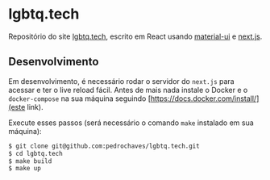 # lgbtq.tech

Repositório do site [lgbtq.tech](https://lgbtq.tech/), escrito em React usando [material-ui](https://material-ui.com) e [next.js](https://nextjs.org/).

## Desenvolvimento

Em desenvolvimento, é necessário rodar o servidor do `next.js` para acessar
e ter o live reload fácil. Antes de mais nada instale o Docker e o `docker-compose` na sua máquina seguindo [https://docs.docker.com/install/](este link).

Execute esses passos (será necessário o comando `make` instalado em sua máquina):

```bash
$ git clone git@github.com:pedrochaves/lgbtq.tech.git
$ cd lgbtq.tech
$ make build
$ make up
```
